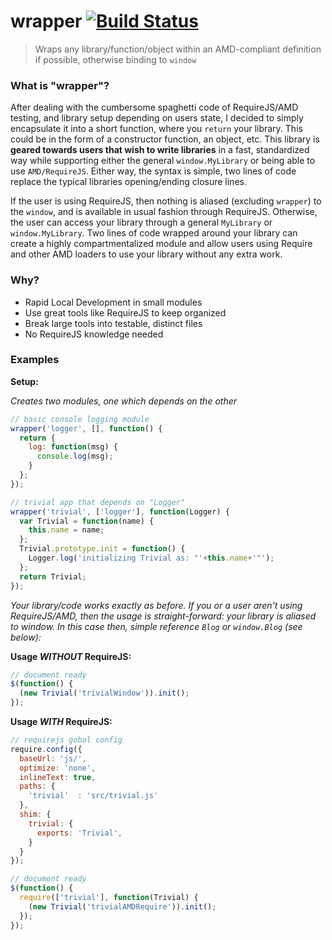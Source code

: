 # wrapper [![Build Status](https://travis-ci.org/[CandidBlend]/[wrapper].png)](https://travis-ci.org/[CandidBlend]/[wrapper])

> Wraps any library/function/object within an AMD-compliant definition if possible, otherwise binding to `window`

### What is "wrapper"?

After dealing with the cumbersome spaghetti code of RequireJS/AMD testing, and library setup depending on users state, I decided to simply encapsulate it into a short function, where you `return` your library. This could be in the form of a constructor function, an object, etc. This library is **geared towards users that wish to write libraries** in a fast, standardized way while supporting either the general `window.MyLibrary` or being able to use `AMD/RequireJS`. Either way, the syntax is simple, two lines of code replace the typical libraries opening/ending closure lines.

If the user is using RequireJS, then nothing is aliased (excluding `wrapper`) to the `window`, and is available in usual fashion through RequireJS. Otherwise, the user can access your library through a general `MyLibrary` or `window.MyLibrary`. Two lines of code wrapped around your library can create a highly compartmentalized module and allow users using Require and other AMD loaders to use your library without any extra work.

### Why?

  * Rapid Local Development in small modules
  * Use great tools like RequireJS to keep organized
  * Break large tools into testable, distinct files
  * No RequireJS knowledge needed

### Examples

**Setup:**

_Creates two modules, one which depends on the other_

```javascript
// basic console logging module
wrapper('logger', [], function() {
  return {
    log: function(msg) {
      console.log(msg);
    }
  };
});

// trivial app that depends on "Logger"
wrapper('trivial', ['logger'], function(Logger) {
  var Trivial = function(name) {
    this.name = name;
  };
  Trivial.prototype.init = function() {
    Logger.log('initializing Trivial as: "'+this.name+'"');
  };
  return Trivial;
});
```

_Your library/code works exactly as before. If you or a user aren't using RequireJS/AMD, then the usage is straight-forward: your library is aliased to window. In this case then, simple reference `Blog` or `window.Blog` (see below):_

**Usage _WITHOUT_ RequireJS:**

```javascript
// document ready
$(function() {
  (new Trivial('trivialWindow')).init();
});
```

**Usage _WITH_ RequireJS:**

```javascript
// requirejs gobal config
require.config({
  baseUrl: 'js/',
  optimize: 'none',
  inlineText: true,
  paths: {
    'trivial'  : 'src/trivial.js'
  },
  shim: {
    trivial: {
      exports: 'Trivial',
    }
  }
});

// document ready
$(function() {
  require(['trivial'], function(Trivial) {
    (new Trivial('trivialAMDRequire')).init();
  });
});
```

